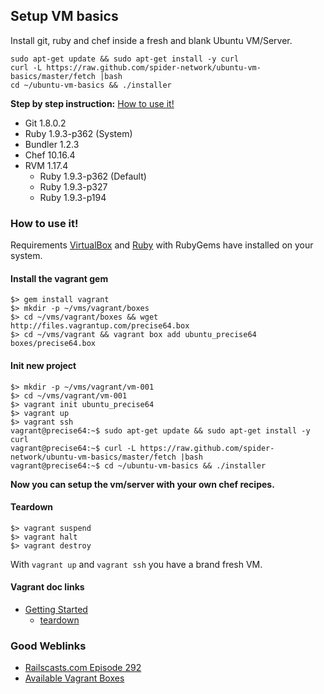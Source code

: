 Setup VM basics
---------------
Install git, ruby and chef inside a fresh and blank Ubuntu VM/Server.

    sudo apt-get update && sudo apt-get install -y curl
    curl -L https://raw.github.com/spider-network/ubuntu-vm-basics/master/fetch |bash
    cd ~/ubuntu-vm-basics && ./installer

**Step by step instruction:** [How to use it!](#how-to-use-it)

* Git 1.8.0.2
* Ruby 1.9.3-p362 (System)
* Bundler 1.2.3
* Chef 10.16.4
* RVM 1.17.4
  * Ruby 1.9.3-p362 (Default)
  * Ruby 1.9.3-p327
  * Ruby 1.9.3-p194


### How to use it!
Requirements [VirtualBox](https://www.virtualbox.org/) and [Ruby](http://www.ruby-lang.org/en/) with RubyGems have installed on your system.

#### Install the vagrant gem
    $> gem install vagrant
    $> mkdir -p ~/vms/vagrant/boxes
    $> cd ~/vms/vagrant/boxes && wget http://files.vagrantup.com/precise64.box
    $> cd ~/vms/vagrant && vagrant box add ubuntu_precise64 boxes/precise64.box

#### Init new project
    $> mkdir -p ~/vms/vagrant/vm-001
    $> cd ~/vms/vagrant/vm-001
    $> vagrant init ubuntu_precise64
    $> vagrant up
    $> vagrant ssh
    vagrant@precise64:~$ sudo apt-get update && sudo apt-get install -y curl
    vagrant@precise64:~$ curl -L https://raw.github.com/spider-network/ubuntu-vm-basics/master/fetch |bash
    vagrant@precise64:~$ cd ~/ubuntu-vm-basics && ./installer

**Now you can setup the vm/server with your own chef recipes.**

#### Teardown
    $> vagrant suspend
    $> vagrant halt
    $> vagrant destroy

With `vagrant up` and `vagrant ssh` you have a brand fresh VM.


#### Vagrant doc links
* [Getting Started](http://vagrantup.com/v1/docs/getting-started/index.html)
  * [teardown](http://vagrantup.com/v1/docs/getting-started/teardown.html)

### Good Weblinks
* [Railscasts.com Episode 292](http://railscasts.com/episodes/292-virtual-machines-with-vagrant)
* [Available Vagrant Boxes](http://www.vagrantbox.es)
